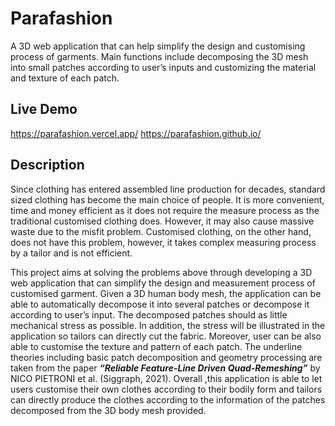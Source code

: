 # Parafashion

A 3D web application that can help simplify the design and customising process of garments. Main functions include decomposing the 3D mesh into small patches according to user’s inputs and customizing the material and texture of each patch.

## Live Demo

https://parafashion.vercel.app/
https://parafashion.github.io/

## Description

Since clothing has entered assembled line production for decades, standard sized clothing has become the main choice of people. It is more convenient, time and money efficient as it does not require the measure process as the traditional customised clothing does. However, it may also cause massive waste due to the misfit problem. Customised clothing, on the other hand, does not have this problem, however, it takes complex measuring process by a tailor and is not efficient.

This project aims at solving the problems above through developing a 3D web application that can simplify the design and measurement process of customised garment. Given a 3D human body mesh, the application can be able to automatically decompose it into several patches or decompose it according to user’s input. The decomposed patches should as little mechanical stress as possible. In addition, the stress will be illustrated in the application so tailors can directly cut the fabric. Moreover, user can be also able to customise the texture and pattern of each patch. The underline theories including basic patch decomposition and geometry processing are taken from the paper ***“Reliable Feature-Line Driven Quad-Remeshing”*** by NICO PIETRONI et al. (Siggraph, 2021). Overall ,this application is able to let users customise their own clothes according to their bodily form and tailors can directly produce the clothes according to the information of the patches decomposed from the 3D body mesh provided.
